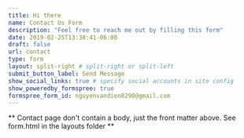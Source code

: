 ```yaml
---
title: Hi there
name: Contact Us Form
description: "Feel free to reach me out by filling this form"
date: 2019-02-25T13:38:41-06:00
draft: false
url: contact
type: form
layout: split-right # split-right or split-left
submit_button_label: Send Message
show_social_links: true # specify social accounts in site config
show_poweredby_formspree: true
formspree_form_id: nguyenvandien8290@gmail.com
---
```


** Contact page don't contain a body, just the front matter above.
See form.html in the layouts folder **
